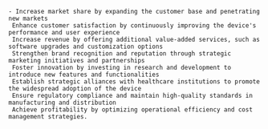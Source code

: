     - Increase market share by expanding the customer base and penetrating new markets
     Enhance customer satisfaction by continuously improving the device's performance and user experience
     Increase revenue by offering additional value-added services, such as software upgrades and customization options
     Strengthen brand recognition and reputation through strategic marketing initiatives and partnerships
     Foster innovation by investing in research and development to introduce new features and functionalities
     Establish strategic alliances with healthcare institutions to promote the widespread adoption of the device
     Ensure regulatory compliance and maintain high-quality standards in manufacturing and distribution
     Achieve profitability by optimizing operational efficiency and cost management strategies.



